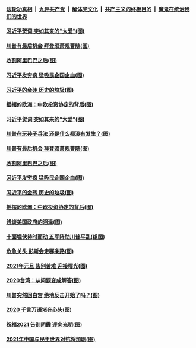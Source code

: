 

####  [法轮功真相](../../../../basic/blob/master/README.md?t=01042302) &nbsp;|&nbsp; [九评共产党](../../../../9ping.md/blob/master/README.md?t=01042302) &nbsp;|&nbsp; [解体党文化](../../../../jtdwh.md/blob/master/README.md?t=01042302)  &nbsp;|&nbsp; [共产主义的终极目的](../../../../gczydzjmd.md/blob/master/README.md?t=01042302) &nbsp;|&nbsp; [魔鬼在统治我们的世界](../../../../mgztzwmdsj.md/blob/master/README.md?t=01042302) 

#### [习近平贺词 突如其来的“大爱”(图)](../pages/p4/957996.md?t=01042302) 

#### [川普有最后机会 拜登须萧规曹随(图)](../pages/p4/957962.md?t=01042302) 

#### [收割阿里巴巴之后(图)](../pages/p4/957956.md?t=01042302) 

#### [习近平发穷疯 猛吸民企国企血(图)](../pages/p4/957946.md?t=01042302) 

#### [习近平的金砖 历史的垃圾(图)](../pages/p4/957945.md?t=01042302) 

#### [摇摆的欧洲：中欧投资协定的背后(图)](../pages/p4/957944.md?t=01042302) 



#### [习近平贺词 突如其来的“大爱”(图)](../pages/p4/957996.md?t=01042302) 

#### [川普在玩孙子兵法 还是什么都没有发生？(图)](../pages/p4/957965.md?t=01042302) 

#### [川普有最后机会 拜登须萧规曹随(图)](../pages/p4/957962.md?t=01042302) 

#### [收割阿里巴巴之后(图)](../pages/p4/957956.md?t=01042302) 

#### [习近平发穷疯 猛吸民企国企血(图)](../pages/p4/957946.md?t=01042302) 

#### [习近平的金砖 历史的垃圾(图)](../pages/p4/957945.md?t=01042302) 

#### [摇摆的欧洲：中欧投资协定的背后(图)](../pages/p4/957944.md?t=01042302) 

#### [浅谈美国政府的沼泽(图)](../pages/p4/957904.md?t=01042302) 


#### [十面埋伏待时而动 五军阵助川普平乱(组图)](../pages/p4/955722.md?t=01042302) 

#### [危急关头 彭斯会走哪条路(图)](../pages/p4/957880.md?t=01042302) 

#### [2021年元旦 告别苦难 迎接曙光(图)](../pages/p4/957841.md?t=01042302) 

#### [2020台湾：从问题变成解答(图)](../pages/p4/957860.md?t=01042302) 

#### [川普突然回白宫 绝地反击开始了吗？(图)](../pages/p4/957862.md?t=01042302) 


#### [2020 千言万语堵在心头(图)](../pages/p4/957780.md?t=01042302) 

#### [祝福2021 告别阴霾 迎向光明(图)](../pages/p4/957785.md?t=01042302) 

#### [2021年中国与民主世界对抗将加剧(图)](../pages/p4/957779.md?t=01042302) 

